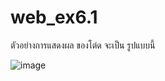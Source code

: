 # web_ex6.1

ตัวอย่างการแสดงผล ของโต่ด จะเป็น รูปแบบนี้

![image](https://github.com/user-attachments/assets/720de66d-50b1-426a-8990-11bc776b4c1e)
